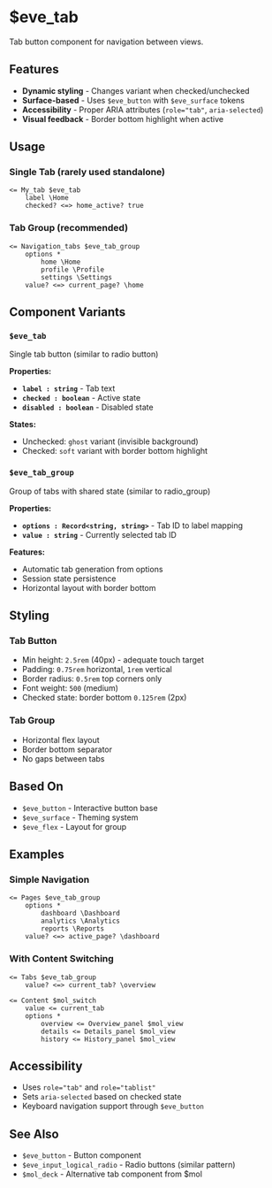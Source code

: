 # $eve_tab

Tab button component for navigation between views.

## Features

- **Dynamic styling** - Changes variant when checked/unchecked
- **Surface-based** - Uses `$eve_button` with `$eve_surface` tokens
- **Accessibility** - Proper ARIA attributes (`role="tab"`, `aria-selected`)
- **Visual feedback** - Border bottom highlight when active

## Usage

### Single Tab (rarely used standalone)

```tree
<= My_tab $eve_tab
    label \Home
    checked? <=> home_active? true
```

### Tab Group (recommended)

```tree
<= Navigation_tabs $eve_tab_group
    options *
        home \Home
        profile \Profile
        settings \Settings
    value? <=> current_page? \home
```

## Component Variants

### `$eve_tab`
Single tab button (similar to radio button)

**Properties:**
- **`label : string`** - Tab text
- **`checked : boolean`** - Active state
- **`disabled : boolean`** - Disabled state

**States:**
- Unchecked: `ghost` variant (invisible background)
- Checked: `soft` variant with border bottom highlight

### `$eve_tab_group`
Group of tabs with shared state (similar to radio_group)

**Properties:**
- **`options : Record<string, string>`** - Tab ID to label mapping
- **`value : string`** - Currently selected tab ID

**Features:**
- Automatic tab generation from options
- Session state persistence
- Horizontal layout with border bottom

## Styling

### Tab Button
- Min height: `2.5rem` (40px) - adequate touch target
- Padding: `0.75rem` horizontal, `1rem` vertical
- Border radius: `0.5rem` top corners only
- Font weight: `500` (medium)
- Checked state: border bottom `0.125rem` (2px)

### Tab Group
- Horizontal flex layout
- Border bottom separator
- No gaps between tabs

## Based On

- `$eve_button` - Interactive button base
- `$eve_surface` - Theming system
- `$eve_flex` - Layout for group

## Examples

### Simple Navigation

```tree
<= Pages $eve_tab_group
    options *
        dashboard \Dashboard
        analytics \Analytics
        reports \Reports
    value? <=> active_page? \dashboard
```

### With Content Switching

```tree
<= Tabs $eve_tab_group
    value? <=> current_tab? \overview
    
<= Content $mol_switch
    value <= current_tab
    options *
        overview <= Overview_panel $mol_view
        details <= Details_panel $mol_view
        history <= History_panel $mol_view
```

## Accessibility

- Uses `role="tab"` and `role="tablist"`
- Sets `aria-selected` based on checked state
- Keyboard navigation support through `$eve_button`

## See Also

- `$eve_button` - Button component
- `$eve_input_logical_radio` - Radio buttons (similar pattern)
- `$mol_deck` - Alternative tab component from $mol

